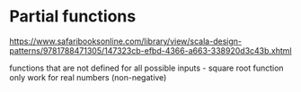 # Partial functions

https://www.safaribooksonline.com/library/view/scala-design-patterns/9781788471305/147323cb-efbd-4366-a663-338920d3c43b.xhtml

functions that are not defined for all possible inputs - square root function only work for real numbers (non-negative)
